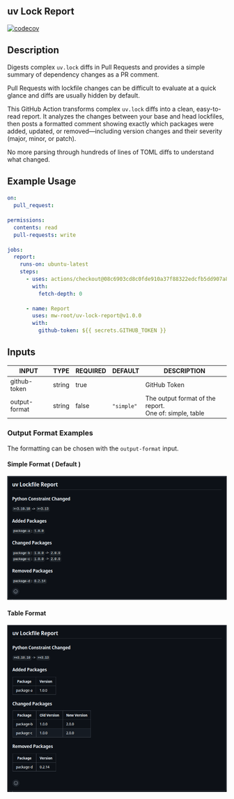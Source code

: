 ## uv Lock Report

[![codecov](https://codecov.io/gh/mw-root/uv-lock-report/graph/badge.svg?token=QQFK62PQ8G)](https://codecov.io/gh/mw-root/uv-lock-report)

## Description

<!-- AUTO-DOC-DESCRIPTION:START - Do not remove or modify this section -->

Digests complex `uv.lock` diffs in Pull Requests and provides a
simple summary of dependency changes as a PR comment.

<!-- AUTO-DOC-DESCRIPTION:END -->

Pull Requests with lockfile changes can be difficult to evaluate at a quick glance
and diffs are usually hidden by default.

This GitHub Action transforms complex `uv.lock` diffs into a clean, easy-to-read report.
It analyzes the changes between your base and head lockfiles, then posts a formatted comment showing exactly which packages were added, updated, or removed—including version changes and their severity (major, minor, or patch).

No more parsing through hundreds of lines of TOML diffs to understand what changed.


## Example Usage
```yaml
on:
  pull_request:

permissions:
  contents: read
  pull-requests: write

jobs:
  report:
    runs-on: ubuntu-latest
    steps:
      - uses: actions/checkout@08c6903cd8c0fde910a37f88322edcfb5dd907a8 # v5.0.0
        with:
          fetch-depth: 0

      - name: Report
        uses: mw-root/uv-lock-report@v1.0.0
        with:
          github-token: ${{ secrets.GITHUB_TOKEN }}
```

## Inputs

<!-- AUTO-DOC-INPUT:START - Do not remove or modify this section -->

|     INPUT     |  TYPE  | REQUIRED |  DEFAULT   |                         DESCRIPTION                         |
|---------------|--------|----------|------------|-------------------------------------------------------------|
| github-token  | string |   true   |            |                        GitHub Token                         |
| output-format | string |  false   | `"simple"` | The output format of the report. <br>One of: simple, table  |

<!-- AUTO-DOC-INPUT:END -->



### Output Format Examples

The formatting can be chosen with the `output-format` input.

#### Simple Format ( Default )
![Example Comment](images/uv-lock-report-simple-comment.png "Simple Format")


#### Table Format
![Example Comment](images/uv-lock-report-table-comment.png "Table Format")
